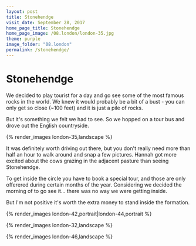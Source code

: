 ```yaml
---
layout: post
title: Stonehendge
visit_date: September 28, 2017
home_page_title: Stonehendge
home_page_image: /08.london/london-35.jpg
theme: purple
image_folder: "08.london"
permalink: /stonehendge/
---
```


# Stonehendge

We decided to play tourist for a day and go see some of the most famous rocks in
the world. We knew it would probably be a bit of a bust - you can only get so
close (~100 feet) and it is just a pile of rocks.

But it's something we felt we had to see. So we hopped on a tour bus and drove
out the English countryside.

{% render_images london-35,landscape %}

It was definitely worth driving out there, but you don't really need more than
half an hour to walk around and snap a few pictures. Hannah got more excited
about the cows grazing in the adjacent pasture than seeing Stonehendge.

To get inside the circle you have to book a special tour, and those are only
offerered during certain months of the year. Considering we decided the morning
of to go see it... there was no way we were getting inside. 

But I'm not positive it's worth the extra money to stand inside the formation.

{% render_images london-42,portrait|london-44,portrait %}

{% render_images london-32,landscape %}

{% render_images london-46,landscape %}

